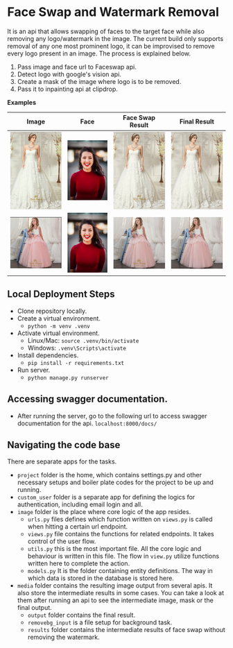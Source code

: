 # Face Swap and Watermark Removal 
It is an api that allows swapping of faces to the target face while also removing any logo/watermark in the image. The current build only supports removal of any one most prominent logo, it can be improvised to remove every logo present in an image. The process is explained below.

1. Pass image and face url to Faceswap api.
2. Detect logo with google's vision api.
3. Create a mask of the image where logo is to be removed.
4. Pass it to inpainting api at clipdrop.

**Examples**

<table>
    <thead>
        <tr>
            <th>Image</th>
            <th>Face</th>
            <th>Face Swap Result</th>
            <th>Final Result</th>
        </tr>
    </thead>
    <tbody>
        <tr>
            <td><img src="samples/input/image1.png" alt="Image 1"></td>
            <td><img src="samples/input/face.png" alt="Image 1">  </td>
            <td><img src="samples/faceswap_result/face1.jpg" alt="Image 1"></td>
            <td><img src="samples/final/final1.jpg" alt="Image 1"></td>
        </tr>
        <tr>
            <td><img src="samples/input/image2.png" alt="Image 1"></td>
            <td><img src="samples/input/face.png" alt="Image 1">  </td>
            <td><img src="samples/faceswap_result/face2.jpg" alt="Image 1"></td>
            <td><img src="samples/final/final2.jpg" alt="Image 1"></td>
        </tr>
        
   
</table>

## Local Deployment Steps
- Clone repository locally. 
- Create a virtual environment.
    - ``` python -m venv .venv ```
- Activate virtual environment.
    - Linux/Mac: `source .venv/bin/activate`
    - Windows: `.venv\Scripts\activate`
- Install dependencies.
    - `pip install -r requirements.txt`
- Run server.
    - `python manage.py runserver`

## Accessing swagger documentation.
- After running the server, go to the following url to access swagger documentation for the api.
`localhost:8000/docs/`

## Navigating the code base
There are separate apps for the tasks.
- `project` folder is the home, which contains settings.py and other necessary setups and boiler plate codes for the project to be up and running.
- `custom_user` folder is a separate app for defining the logics for authentication, including email login and all. 
- `image` folder is the place where core logic of the app resides. 
    - `urls.py` files defines which function written on `views.py` is called when hitting a certain url endpoint. 
    - `views.py` file contains the functions for related endpoints. It takes control of the user flow.
    - `utils.py` this is the most important file. All the core logic and behaviour is written in this file. The flow in `view.py` utilize functions written here to complete the action. 
    - `models.py` It is the folder containing entity definitions. The way in which data is stored in the database is stored here. 
- `media` folder contains the resulting image output from several apis. It also store the intermediate results in some cases. You can take a look at them after running an api to see the intermediate image, mask or the final output. 
    - `output` folder contains the final result.
    - `removebg_input` is a file setup for background task.
    - `results` folder contains the intermediate results of face swap without removing the watermark. 